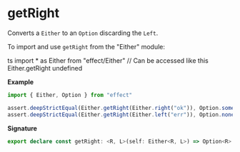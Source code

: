 # getRight

Converts a `Either` to an `Option` discarding the `Left`.

To import and use `getRight` from the "Either" module:

ts
import \* as Either from "effect/Either"
// Can be accessed like this
Either.getRight
undefined

**Example**

```ts
import { Either, Option } from "effect"

assert.deepStrictEqual(Either.getRight(Either.right("ok")), Option.some("ok"))
assert.deepStrictEqual(Either.getRight(Either.left("err")), Option.none())
```

**Signature**

```ts
export declare const getRight: <R, L>(self: Either<R, L>) => Option<R>
```
